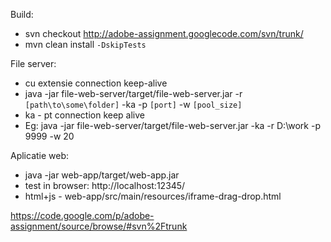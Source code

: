 Build:
  * svn checkout http://adobe-assignment.googlecode.com/svn/trunk/
  * mvn clean install `-DskipTests`

File server:
  * cu extensie connection keep-alive
  * java -jar file-web-server/target/file-web-server.jar -r `[path\to\some\folder]` -ka -p `[port]` -w `[pool_size]`
  * ka - pt connection keep alive
  * Eg: java -jar file-web-server/target/file-web-server.jar -ka -r D:\work -p 9999 -w 20

Aplicatie web:
  * java -jar web-app/target/web-app.jar
  * test in browser: http://localhost:12345/
  * html+js - web-app/src/main/resources/iframe-drag-drop.html

https://code.google.com/p/adobe-assignment/source/browse/#svn%2Ftrunk